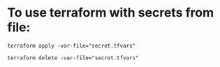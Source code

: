 # To use terraform with secrets from file:

    terraform apply -var-file="secret.tfvars"

    terraform delete -var-file="secret.tfvars"